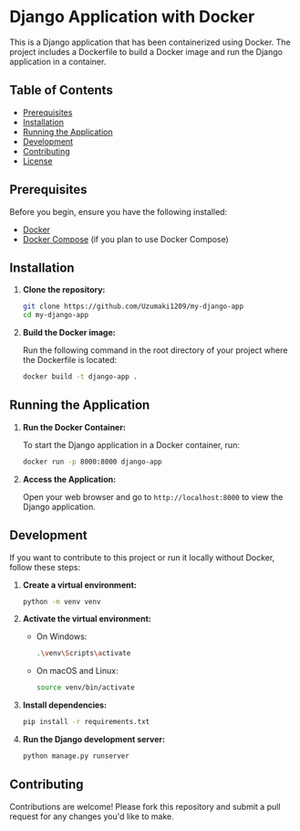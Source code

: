 
# Django Application with Docker

This is a Django application that has been containerized using Docker. The project includes a Dockerfile to build a Docker image and run the Django application in a container.

## Table of Contents

- [Prerequisites](#prerequisites)
- [Installation](#installation)
- [Running the Application](#running-the-application)
- [Development](#development)
- [Contributing](#contributing)
- [License](#license)

## Prerequisites

Before you begin, ensure you have the following installed:

- [Docker](https://www.docker.com/)
- [Docker Compose](https://docs.docker.com/compose/install/) (if you plan to use Docker Compose)

## Installation

1. **Clone the repository:**

   ```bash
   git clone https://github.com/Uzumaki1209/my-django-app
   cd my-django-app
   ```

2. **Build the Docker image:**

   Run the following command in the root directory of your project where the Dockerfile is located:

   ```bash
   docker build -t django-app .
   ```

## Running the Application

1. **Run the Docker Container:**

   To start the Django application in a Docker container, run:

   ```bash
   docker run -p 8000:8000 django-app
   ```

2. **Access the Application:**

   Open your web browser and go to `http://localhost:8000` to view the Django application.

## Development

If you want to contribute to this project or run it locally without Docker, follow these steps:

1. **Create a virtual environment:**

   ```bash
   python -m venv venv
   ```

2. **Activate the virtual environment:**

   - On Windows:
     ```bash
     .\venv\Scripts\activate
     ```
   - On macOS and Linux:
     ```bash
     source venv/bin/activate
     ```

3. **Install dependencies:**

   ```bash
   pip install -r requirements.txt
   ```

4. **Run the Django development server:**

   ```bash
   python manage.py runserver
   ```

## Contributing

Contributions are welcome! Please fork this repository and submit a pull request for any changes you'd like to make.


